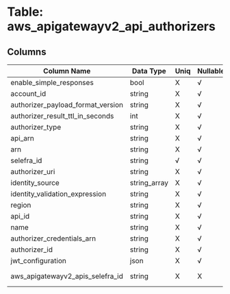 # Table: aws_apigatewayv2_api_authorizers

## Columns 

|  Column Name   |  Data Type  | Uniq | Nullable | Description | 
|  ----  | ----  | ----  | ----  | ---- | 
| enable_simple_responses | bool | X | √ |  | 
| account_id | string | X | √ |  | 
| authorizer_payload_format_version | string | X | √ |  | 
| authorizer_result_ttl_in_seconds | int | X | √ |  | 
| authorizer_type | string | X | √ |  | 
| api_arn | string | X | √ |  | 
| arn | string | X | √ |  | 
| selefra_id | string | √ | √ | random id | 
| authorizer_uri | string | X | √ |  | 
| identity_source | string_array | X | √ |  | 
| identity_validation_expression | string | X | √ |  | 
| region | string | X | √ |  | 
| api_id | string | X | √ |  | 
| name | string | X | √ |  | 
| authorizer_credentials_arn | string | X | √ |  | 
| authorizer_id | string | X | √ |  | 
| jwt_configuration | json | X | √ |  | 
| aws_apigatewayv2_apis_selefra_id | string | X | X | fk to aws_apigatewayv2_apis.selefra_id | 


